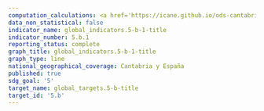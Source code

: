 ```yaml
---
computation_calculations: <a href='https://icane.github.io/ods-cantabria/assets/pdf/5.b.1.1.pdf' target='_blank'>Proporción de personas que poseen un teléfono móvil, desglosada por sexo</a><br><a href='https://icane.github.io/ods-cantabria/assets/pdf/5.b.1.2.pdf' target='_blank'>Proporción de personas que poseen un teléfono móvil, desglosada por sexo</a><br><a href='https://icane.github.io/ods-cantabria/assets/pdf/5.b.1.3.pdf' target='_blank'>Proporción de personas que poseen un teléfono móvil, desglosada por sexo</a>
data_non_statistical: false
indicator_name: global_indicators.5-b-1-title
indicator_number: 5.b.1
reporting_status: complete
graph_title: global_indicators.5-b-1-title
graph_type: line
national_geographical_coverage: Cantabria y España
published: true
sdg_goal: '5'
target_name: global_targets.5-b-title
target_id: '5.b'
---
```

